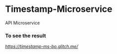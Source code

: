 # Timestamp-Microservice
API Microservice
### To see the result
*https://timestamp-ms-bo.glitch.me/*
